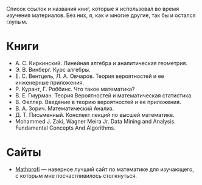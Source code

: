 Список ссылок и названия книг, которые я использовал во время изучения материалов. Без них, я, как и многие другие, так бы и остался глупым.

# Книги

- А. С. Киркинский. Линейная алгебра и аналитическая геометрия.
- Э. В. Винберг. Курс алгебры.
- Е. С. Вентцель, Л. А. Овчаров. Теория вероятностей и ее инженерные приложения.
- Р. Курант, Г. Роббинс. Что такое математика?
- В. Е. Гмурман. Теория Вероятностей и математическая статистика.
- В. Феллер. Введение в теорию вероятностей и ее приложения.
- В. А. Зорич. Математический Анализ.
- Д. Т. Письменный. Конспект лекций по высшей математике.
- Mohammed J. Zaki, Wagner Meira Jr. Data Mining and Analysis. Fundamental Concepts And Algorithms. 

# Сайты

- [Mathprofi](http://mathprofi.ru/) — наверное лучший сайт по математике для изучающего, с которым мне посчастливилось столкнуться.